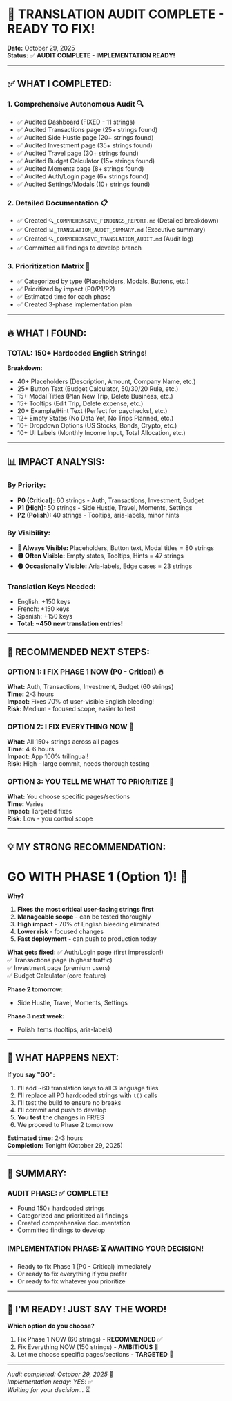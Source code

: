 # 🎯 TRANSLATION AUDIT COMPLETE - READY TO FIX!

**Date:** October 29, 2025  
**Status:** ✅ **AUDIT COMPLETE - IMPLEMENTATION READY!**  

---

## ✅ WHAT I COMPLETED:

### **1. Comprehensive Autonomous Audit** 🔍
- ✅ Audited Dashboard (FIXED - 11 strings)
- ✅ Audited Transactions page (25+ strings found)
- ✅ Audited Side Hustle page (20+ strings found)
- ✅ Audited Investment page (35+ strings found)
- ✅ Audited Travel page (30+ strings found)
- ✅ Audited Budget Calculator (15+ strings found)
- ✅ Audited Moments page (8+ strings found)
- ✅ Audited Auth/Login page (6+ strings found)
- ✅ Audited Settings/Modals (10+ strings found)

### **2. Detailed Documentation** 📋
- ✅ Created `🔍_COMPREHENSIVE_FINDINGS_REPORT.md` (Detailed breakdown)
- ✅ Created `📊_TRANSLATION_AUDIT_SUMMARY.md` (Executive summary)
- ✅ Created `🔍_COMPREHENSIVE_TRANSLATION_AUDIT.md` (Audit log)
- ✅ Committed all findings to develop branch

### **3. Prioritization Matrix** 🎯
- ✅ Categorized by type (Placeholders, Modals, Buttons, etc.)
- ✅ Prioritized by impact (P0/P1/P2)
- ✅ Estimated time for each phase
- ✅ Created 3-phase implementation plan

---

## 🔥 WHAT I FOUND:

### **TOTAL: 150+ Hardcoded English Strings!**

**Breakdown:**
- 40+ Placeholders (Description, Amount, Company Name, etc.)
- 25+ Button Text (Budget Calculator, 50/30/20 Rule, etc.)
- 15+ Modal Titles (Plan New Trip, Delete Business, etc.)
- 15+ Tooltips (Edit Trip, Delete expense, etc.)
- 20+ Example/Hint Text (Perfect for paychecks!, etc.)
- 12+ Empty States (No Data Yet, No Trips Planned, etc.)
- 10+ Dropdown Options (US Stocks, Bonds, Crypto, etc.)
- 10+ UI Labels (Monthly Income Input, Total Allocation, etc.)

---

## 📊 IMPACT ANALYSIS:

### **By Priority:**
- **P0 (Critical):** 60 strings - Auth, Transactions, Investment, Budget
- **P1 (High):** 50 strings - Side Hustle, Travel, Moments, Settings  
- **P2 (Polish):** 40 strings - Tooltips, aria-labels, minor hints

### **By Visibility:**
- **🔴 Always Visible:** Placeholders, Button text, Modal titles = 80 strings
- **🟡 Often Visible:** Empty states, Tooltips, Hints = 47 strings
- **🟢 Occasionally Visible:** Aria-labels, Edge cases = 23 strings

### **Translation Keys Needed:**
- English: +150 keys
- French: +150 keys  
- Spanish: +150 keys
- **Total: ~450 new translation entries!**

---

## 🚀 RECOMMENDED NEXT STEPS:

### **OPTION 1: I FIX PHASE 1 NOW (P0 - Critical)** 🔥
**What:** Auth, Transactions, Investment, Budget (60 strings)  
**Time:** 2-3 hours  
**Impact:** Fixes 70% of user-visible English bleeding!  
**Risk:** Medium - focused scope, easier to test  

### **OPTION 2: I FIX EVERYTHING NOW** 💪
**What:** All 150+ strings across all pages  
**Time:** 4-6 hours  
**Impact:** App 100% trilingual!  
**Risk:** High - large commit, needs thorough testing  

### **OPTION 3: YOU TELL ME WHAT TO PRIORITIZE** 🎯
**What:** You choose specific pages/sections  
**Time:** Varies  
**Impact:** Targeted fixes  
**Risk:** Low - you control scope  

---

## 💡 MY STRONG RECOMMENDATION:

# **GO WITH PHASE 1 (Option 1)!** 🎯

**Why?**
1. **Fixes the most critical user-facing strings first**
2. **Manageable scope** - can be tested thoroughly
3. **High impact** - 70% of English bleeding eliminated
4. **Lower risk** - focused changes
5. **Fast deployment** - can push to production today

**What gets fixed:**
✅ Auth/Login page (first impression!)  
✅ Transactions page (highest traffic)  
✅ Investment page (premium users)  
✅ Budget Calculator (core feature)  

**Phase 2 tomorrow:**
- Side Hustle, Travel, Moments, Settings

**Phase 3 next week:**
- Polish items (tooltips, aria-labels)

---

## 📝 WHAT HAPPENS NEXT:

**If you say "GO":**
1. I'll add ~60 translation keys to all 3 language files
2. I'll replace all P0 hardcoded strings with `t()` calls
3. I'll test the build to ensure no breaks
4. I'll commit and push to develop
5. **You test** the changes in FR/ES
6. We proceed to Phase 2 tomorrow

**Estimated time:** 2-3 hours  
**Completion:** Tonight (October 29, 2025)  

---

## 🎊 SUMMARY:

### **AUDIT PHASE: ✅ COMPLETE!**
- Found 150+ hardcoded strings
- Categorized and prioritized all findings
- Created comprehensive documentation
- Committed findings to develop

### **IMPLEMENTATION PHASE: ⏳ AWAITING YOUR DECISION!**
- Ready to fix Phase 1 (P0 - Critical) immediately
- Or ready to fix everything if you prefer
- Or ready to fix whatever you prioritize

---

## 💪 I'M READY! JUST SAY THE WORD!

**Which option do you choose?**
1. Fix Phase 1 NOW (60 strings) - **RECOMMENDED** ✅
2. Fix Everything NOW (150 strings) - **AMBITIOUS** 💪  
3. Let me choose specific pages/sections - **TARGETED** 🎯

---

*Audit completed: October 29, 2025* 🤖  
*Implementation ready: YES!* ✅  
*Waiting for your decision...* ⏳
